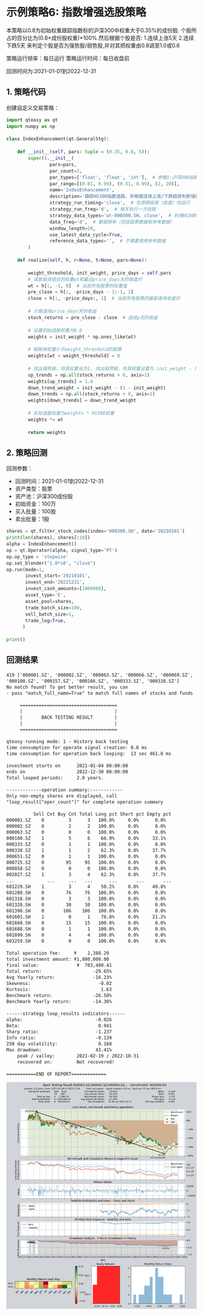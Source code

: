 # 示例策略6: 指数增强选股策略

本策略以0.8为初始权重跟踪指数标的沪深300中权重大于0.35%的成份股.
个股所占的百分比为(0.8*成份股权重)*100%.然后根据个股是否:
1.连续上涨5天 2.连续下跌5天
来判定个股是否为强势股/弱势股,并对其把权重由0.8调至1.0或0.6

策略运行频率：每日运行
策略运行时间：每日收盘前

回测时间为:2021-01-01到2022-12-31

## 1. 策略代码

创建自定义交易策略：

```python
import qteasy as qt
import numpy as np

class IndexEnhancement(qt.GeneralStg):
    
    def __init__(self, pars: tuple = (0.35, 0.8, 5)):
        super().__init__(
                pars=pars,
                par_count=2,
                par_types=['float', 'float', 'int'],  # 参数1:沪深300指数权重阈值，低于它的股票不被选中，参数2: 初始权重，参数3: 连续涨跌天数，作为强弱势判断阈值
                par_range=[(0.01, 0.99), (0.51, 0.99), (2, 20)],
                name='IndexEnhancement',
                description='跟踪HS300指数选股，并根据连续上涨/下跌趋势判断强弱势以增强权重',
                strategy_run_timing='close',  # 在周期结束（收盘）时运行
                strategy_run_freq='d',  # 每天执行一次选股
                strategy_data_types='wt-000300.SH, close',  # 利用HS300权重设定选股权重, 根据收盘价判断强弱势
                data_freq='d',  # 数据频率（包括股票数据和参考数据）
                window_length=20,
                use_latest_data_cycle=True,
                reference_data_types='',  # 不需要使用参考数据
        )
    
    def realize(self, h, r=None, t=None, pars=None):

        weight_threshold, init_weight, price_days = self.pars
        # 读取投资组合的权重wt和最近price_days天的收盘价
        wt = h[:, -1, 0]  # 当前所有股票的权重值
        pre_close = h[:, -price_days - 1:-1, 1]
        close = h[:, -price_days:, 1]  # 当前所有股票的最新连续收盘价

        # 计算连续price_days天的收益
        stock_returns = pre_close - close  # 连续p天的收益
        
        # 设置初始选股权重为0.8
        weights = init_weight * np.ones_like(wt)
        
        # 剔除掉权重小于weight_threshold的股票
        weights[wt < weight_threshold] = 0
        
        # 找出强势股，将其权重设为1, 找出弱势股，将其权重设置为 init_weight - (1 - init_weight)
        up_trends = np.all(stock_returns > 0, axis=1)
        weights[up_trends] = 1.0
        down_trend_weight = init_weight - (1 - init_weight)
        down_trends = np.all(stock_returns < 0, axis=1)
        weights[down_trends] = down_trend_weight
        
        # 实际选股权重为weights * HS300权重
        weights *= wt

        return weights
```

## 2. 策略回测

回测参数：
- 回测时间：2021-01-01到2022-12-31
- 资产类型：股票
- 资产池：沪深300成份股
- 初始资金：100万
- 买入批量：100股
- 卖出批量：1股

```python
shares = qt.filter_stock_codes(index='000300.SH', date='20210101')
print(len(shares), shares[:10])
alpha = IndexEnhancement()
op = qt.Operator(alpha, signal_type='PT')
op.op_type = 'stepwise'
op.set_blender('1.0*s0', "close")
op.run(mode=1,
       invest_start='20210101',
       invest_end='20221231',
       invest_cash_amounts=[1000000],
       asset_type='E',
       asset_pool=shares,
       trade_batch_size=100,
       sell_batch_size=1,
       trade_log=True,
      )

print()
```

## 回测结果




    419 ['000001.SZ', '000002.SZ', '000063.SZ', '000066.SZ', '000069.SZ', '000100.SZ', '000157.SZ', '000166.SZ', '000333.SZ', '000338.SZ']
    No match found! To get better result, you can
    - pass "match_full_name=True" to match full names of stocks and funds
    
         ====================================
         |                                  |
         |       BACK TESTING RESULT        |
         |                                  |
         ====================================
    
    qteasy running mode: 1 - History back testing
    time consumption for operate signal creation: 0.0 ms
    time consumption for operation back looping:  13 sec 461.8 ms
    
    investment starts on      2021-01-04 00:00:00
    ends on                   2022-12-30 00:00:00
    Total looped periods:     2.0 years.
    
    -------------operation summary:------------
    Only non-empty shares are displayed, call 
    "loop_result["oper_count"]" for complete operation summary
    
              Sell Cnt Buy Cnt Total Long pct Short pct Empty pct
    000001.SZ    0         3      3   100.0%     0.0%      0.0%  
    000002.SZ    0         2      2   100.0%     0.0%      0.0%  
    000063.SZ    0         0      0   100.0%     0.0%      0.0%  
    000100.SZ    1         5      6    66.9%     0.0%     33.1%  
    000333.SZ    0         1      1   100.0%     0.0%      0.0%  
    000338.SZ    1         1      2    62.3%     0.0%     37.7%  
    000651.SZ    0         1      1   100.0%     0.0%      0.0%  
    000725.SZ    0        95     95   100.0%     0.0%      0.0%  
    000858.SZ    0         0      0   100.0%     0.0%      0.0%  
    002027.SZ    1         3      4    62.3%     0.0%     37.7%  
    ...            ...     ...   ...      ...       ...       ...
    601229.SH    1         3      4    50.2%     0.0%     49.8%  
    601288.SH    0        76     76   100.0%     0.0%      0.0%  
    601318.SH    0         3      3   100.0%     0.0%      0.0%  
    601328.SH    0        30     30   100.0%     0.0%      0.0%  
    601398.SH    0       106    106   100.0%     0.0%      0.0%  
    601601.SH    1         0      1    78.8%     0.0%     21.2%  
    601668.SH    0        15     15   100.0%     0.0%      0.0%  
    601688.SH    0         1      1   100.0%     0.0%      0.0%  
    601899.SH    0         4      4   100.0%     0.0%      0.0%  
    603259.SH    0         0      0   100.0%     0.0%      0.0%   
    
    Total operation fee:     ¥    2,388.29
    total investment amount: ¥1,000,000.00
    final value:              ¥  703,480.41
    Total return:                   -29.65% 
    Avg Yearly return:              -16.23%
    Skewness:                         -0.02
    Kurtosis:                          1.63
    Benchmark return:               -26.50% 
    Benchmark Yearly return:        -14.36%
    
    ------strategy loop_results indicators------ 
    alpha:                           -0.026
    Beta:                             0.941
    Sharp ratio:                     -1.237
    Info ratio:                      -0.139
    250 day volatility:               0.168
    Max drawdown:                    43.41% 
        peak / valley:        2021-02-19 / 2022-10-31
        recovered on:         Not recovered!
    
    ===========END OF REPORT=============
    



    
![png](img/output_4_1_3.png)
    


    



```python

```
